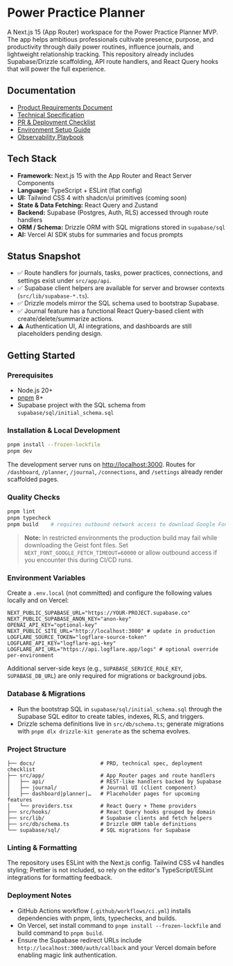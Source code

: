 # Power Practice Planner

A Next.js 15 (App Router) workspace for the Power Practice Planner MVP. The app helps ambitious professionals cultivate
presence, purpose, and productivity through daily power routines, influence journals, and lightweight relationship tracking.
This repository already includes Supabase/Drizzle scaffolding, API route handlers, and React Query hooks that will power the
full experience.

## Documentation

- [Product Requirements Document](docs/prd.md)
- [Technical Specification](docs/technical-spec.md)
- [PR & Deployment Checklist](docs/PR_DEPLOY_CHECKLIST.md)
- [Environment Setup Guide](docs/environment-setup.md)
- [Observability Playbook](docs/observability-playbook.md)

## Tech Stack

- **Framework:** Next.js 15 with the App Router and React Server Components
- **Language:** TypeScript + ESLint (flat config)
- **UI:** Tailwind CSS 4 with shadcn/ui primitives (coming soon)
- **State & Data Fetching:** React Query and Zustand
- **Backend:** Supabase (Postgres, Auth, RLS) accessed through route handlers
- **ORM / Schema:** Drizzle ORM with SQL migrations stored in `supabase/sql`
- **AI:** Vercel AI SDK stubs for summaries and focus prompts

## Status Snapshot

- ✅ Route handlers for journals, tasks, power practices, connections, and settings exist under `src/app/api`.
- ✅ Supabase client helpers are available for server and browser contexts (`src/lib/supabase-*.ts`).
- ✅ Drizzle models mirror the SQL schema used to bootstrap Supabase.
- ✅ Journal feature has a functional React Query-based client with create/delete/summarize actions.
- ⚠️ Authentication UI, AI integrations, and dashboards are still placeholders pending design.

## Getting Started

### Prerequisites

- Node.js 20+
- [pnpm](https://pnpm.io/) 8+
- Supabase project with the SQL schema from `supabase/sql/initial_schema.sql`

### Installation & Local Development

```bash
pnpm install --frozen-lockfile
pnpm dev
```

The development server runs on [http://localhost:3000](http://localhost:3000). Routes for `/dashboard`, `/planner`, `/journal`,
`/connections`, and `/settings` already render scaffolded pages.

### Quality Checks

```bash
pnpm lint
pnpm typecheck
pnpm build    # requires outbound network access to download Google Fonts
```

> **Note:** In restricted environments the production build may fail while downloading the Geist font files. Set
> `NEXT_FONT_GOOGLE_FETCH_TIMEOUT=60000` or allow outbound access if you encounter this during CI/CD runs.

### Environment Variables

Create a `.env.local` (not committed) and configure the following values locally and on Vercel:

```env
NEXT_PUBLIC_SUPABASE_URL="https://YOUR-PROJECT.supabase.co"
NEXT_PUBLIC_SUPABASE_ANON_KEY="anon-key"
OPENAI_API_KEY="optional-key"
NEXT_PUBLIC_SITE_URL="http://localhost:3000" # update in production
LOGFLARE_SOURCE_TOKEN="logflare-source-token"
LOGFLARE_API_KEY="logflare-api-key"
LOGFLARE_API_URL="https://api.logflare.app/logs" # optional override per-environment
```

Additional server-side keys (e.g., `SUPABASE_SERVICE_ROLE_KEY`, `SUPABASE_DB_URL`) are only required for migrations or background
jobs.

### Database & Migrations

- Run the bootstrap SQL in `supabase/sql/initial_schema.sql` through the Supabase SQL editor to create tables, indexes, RLS, and
  triggers.
- Drizzle schema definitions live in `src/db/schema.ts`; generate migrations with `pnpm dlx drizzle-kit generate` as the schema
  evolves.

### Project Structure

```
├── docs/                     # PRD, technical spec, deployment checklist
├── src/app/                  # App Router pages and route handlers
│   ├── api/                  # REST-like handlers backed by Supabase
│   ├── journal/              # Journal UI (client component)
│   ├── dashboard|planner|…   # Placeholder pages for upcoming features
│   └── providers.tsx         # React Query + Theme providers
├── src/hooks/                # React Query hooks grouped by domain
├── src/lib/                  # Supabase clients and fetch helpers
├── src/db/schema.ts          # Drizzle ORM table definitions
└── supabase/sql/             # SQL migrations for Supabase
```

### Linting & Formatting

The repository uses ESLint with the Next.js config. Tailwind CSS v4 handles styling; Prettier is not included, so rely on the
editor's TypeScript/ESLint integrations for formatting feedback.

### Deployment Notes

- GitHub Actions workflow (`.github/workflows/ci.yml`) installs dependencies with pnpm, lints, typechecks, and builds.
- On Vercel, set install command to `pnpm install --frozen-lockfile` and build command to `pnpm build`.
- Ensure the Supabase redirect URLs include `http://localhost:3000/auth/callback` and your Vercel domain before enabling magic
  link authentication.
